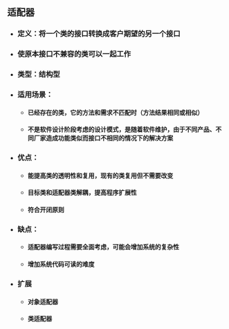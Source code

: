 ## 适配器

- ### 定义：将一个类的接口转换成客户期望的另一个接口

- ### 使原本接口不兼容的类可以一起工作

- ### 类型：结构型

- ### 适用场景：

  - #### 已经存在的类，它的方法和需求不匹配时（方法结果相同或相似）

  - #### 不是软件设计阶段考虑的设计模式，是随着软件维护，由于不同产品、不同厂家造成功能类似而接口不相同的情况下的解决方案

- ### 优点：

  - #### 能提高类的透明性和复用，现有的类复用但不需要改变

  - #### 目标类和适配器类解耦，提高程序扩展性

  - #### 符合开闭原则

- ### 缺点：  

  - #### 适配器编写过程需要全面考虑，可能会增加系统的复杂性

  - #### 增加系统代码可读的难度

- ### 扩展

  - #### 对象适配器

  - #### 类适配器